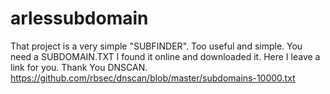 # arlessubdomain
That project is a very simple "SUBFINDER".  Too useful and simple. You need a SUBDOMAIN.TXT 
I found it online and downloaded it.
Here I leave a link for you. Thank You DNSCAN.
https://github.com/rbsec/dnscan/blob/master/subdomains-10000.txt
